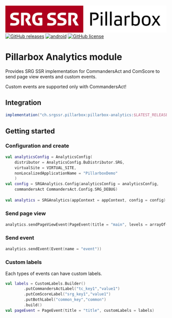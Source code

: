 [![Pillarbox logo](https://github.com/SRGSSR/pillarbox-apple/blob/main/docs/README-images/logo.jpg)](https://github.com/SRGSSR/pillarbox-android)
[![GitHub releases](https://img.shields.io/github/v/release/SRGSSR/pillarbox-android)](https://github.com/SRGSSR/pillarbox-android/releases)
[![android](https://img.shields.io/badge/android-21+-green)](https://github.com/SRGSSR/pillarbox-android)
[![GitHub license](https://img.shields.io/github/license/SRGSSR/pillarbox-android)](https://github.com/SRGSSR/pillarbox-android/blob/main/LICENSE)

# Pillarbox Analytics module

Provides SRG SSR implementation for CommandersAct and ComScore to send page view events and custom events.

Custom events are supported only with CommandersAct!

## Integration

```gradle
implementation("ch.srgssr.pillarbox:pillarbox-analytics:$LATEST_RELEASE_VERSION")
```

## Getting started

### Configuration and create

```kotlin
val analyticsConfig = AnalyticsConfig(
    distributor = AnalyticsConfig.BuDistributor.SRG,
    virtualSite = VIRTUAL_SITE,
    nonLocalizedApplicationName = "PillarboxDemo"
    )
val config = SRGAnalytics.Config(analyticsConfig = analyticsConfig, 
    commandersAct CommandersAct.Config.SRG_DEBUG)

val analytics = SRGAnalytics(appContext = appContext, config = config)
```

### Send page view

```kotlin
analytics.sendPageViewEvent(PageEvent(title = "main", levels = arrayOf("app", "pillarbox")))
```

### Send event

```kotlin
analytics.sendEvent(Event(name = "event"))
```

### Custom labels

Each types of events can have custom labels.

```kotlin
val labels = CustomLabels.Builder()
        .putCommandersActLabel("tc_key1","value1")
        .putComScoreLabel("srg_key1","value1")
        .putBothLabel("common_key","common")
        .build()
val pageEvent = PageEvent(title = "title", customLabels = labels)
```
